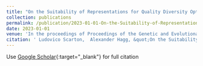 ```yaml
---
title: "On the Suitability of Representations for Quality Diversity Optimization of Shapes"
collection: publications
permalink: /publication/2023-01-01-On-the-Suitability-of-Representations-for-Quality-Diversity-Optimization-of-Shapes
date: 2023-01-01
venue: 'In the proceedings of Proceedings of the Genetic and Evolutionary Computation Conference'
citation: ' Ludovico Scarton,  Alexander Hagg, &quot;On the Suitability of Representations for Quality Diversity Optimization of Shapes.&quot; In the proceedings of Proceedings of the Genetic and Evolutionary Computation Conference, 2023.'
---
```

Use [Google Scholar](https://scholar.google.com/scholar?q=On+the+Suitability+of+Representations+for+Quality+Diversity+Optimization+of+Shapes){:target="_blank"} for full citation
